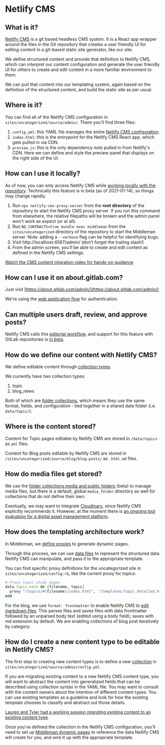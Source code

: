 # Netlify CMS

## What is it?

[Netlify CMS](https://www.netlifycms.org/) is a git based headless CMS system. It is a React app wrapper around the files in the Git repository that creates a user friendly UI for editing content in a git-based static site generator, like our site. 

We define structured content and provide that definition to Netlify CMS, which can interpret our content configuration and generate the user friendly UI for others to create and edit content in a more familiar environment to them. 

We can pull that content into our templating system, again based on the definition of the structured content, and build the static site as per usual. 

## Where is it? 

You can find all of the Netlify CMS configuration in `sites/uncategorized/source/admin/`. There you'll find three files: 

1. `config.yml`: this YAML file manages the entire [Netlify CMS configuration](https://www.netlifycms.org/docs/configuration-options/#configuration-file). 
1. `index.html`: this is the entrypoint for the Netlify CMS React app, which gets pulled in via CDN. 
1. `preview.js`: this is the only dependency *note* pulled in from Netlify's CDN. Here we can define and style the preview panel that displays on the right side of the UI. 

## How can I use it locally?

As of now, you can only access Netlify CMS while [working locally with the repository](https://www.netlifycms.org/docs/beta-features/#working-with-a-local-git-repository). Technically this feature is in beta (as of 2021-01-14), so things may change rapidly.

1. Run `npx netlify-cms-proxy-server` from the **root directory** of the repository to start the Netlify CMS proxy server. If you run this command from elsewhere, the relative filepaths will be broken and the admin panel won't work as expect (or at all).
1. Run `NO_CONTRACTS=true bundle exec middleman` from the `sites/uncategorized` directory of the repository to start the Middleman server. Note: adding a `--verbose` flag can be helpful for identifying bugs. 
1. Visit http://localhost:4567/admin/ (don't forget the trailing slash!)
1. From the admin screen, you'll be able to create and edit content as defined in the Netlify CMS settings. 

[Watch the CMS content migration video for hands-on guidance](
https://www.youtube.com/watch?v=lUFCjeVcsx4)

## How can I use it on about.gitlab.com?

Just visit [https://about.gitlab.com/admin/](https://about.gitlab.com/admin/)

We're using the [web application flow](https://www.netlifycms.org/docs/gitlab-backend/#web-application-flow-with-netlify) for authentication.

## Can multiple users draft, review, and approve posts? 

Netlify CMS calls this [editorial workflow](https://www.netlifycms.org/docs/add-to-your-site/#editorial-workflow), and support for this feature with GitLab repositories is [in beta](https://www.netlifycms.org/docs/beta-features/#gitlab-and-bitbucket-editorial-workflow-support). 

## How do we define our content with Netlify CMS? 

We define editable content through [collection types](https://www.netlifycms.org/docs/collection-types/). 

We currently have two collection types: 

1. topic
1. blog_news

Both of which are [folder collections](https://www.netlifycms.org/docs/collection-types/#folder-collections), which means they use the same format, fields, and configuration - tied together in a shared date folder (i.e. `data/topic/`).

## Where is the content stored? 

Content for Topic pages editable by Netlify CMS are stored in `/data/topics` as `yml` files.

Content for Blog posts editable by Netlify CMS are stored in `/sites/uncategorized/source/blog/blog-posts/` as `.html.md` files.

## How do media files get stored? 

We use the [folder collections media and public folders](https://www.netlifycms.org/docs/beta-features/#folder-collections-media-and-public-folder) (beta) to manage media files, but there is a default, global `media_folder` directory as well for collections that do not define their own. 

Eventually, we may want to integrate [Cloudinary](https://www.netlifycms.org/docs/cloudinary/#header), since Netlify CMS explicitly recommends it. However, at the moment there is [an ongoing tool evaluation for a digital asset management platform](https://gitlab.com/gitlab-com/uncategorized/uncategorized-operations/-/issues/2454). 

## How does the templating architecture work?

In Middleman, we [define proxies](https://middlemanapp.com/advanced/dynamic-pages/#defining-proxies) to generate dynamic pages. 

Through this process, we can use [data files](https://middlemanapp.com/advanced/data-files/#main) to represent the structured data Netlify CMS can manipulate, and pass it to the appropriate template. 

You can find specific proxy definitions for the uncategorized site in `sites/uncategorized/config.rb`, like the current proxy for topics:

```rb
# Proxy topic study pages
data.topic.each do |filename, topic|
  proxy "/topics/#{filename}/index.html", '/templates/topic_detailed.html', locals: { topic: topic }
end
```
For the blog, we use `format: frontmatter` to enable Netlify CMS to [edit markdown files](https://www.netlifycms.org/docs/configuration-options/#extension-and-format). This parses files and saves files with data frontmatter followed by an unparsed body text (edited using a body field); saves with md extension by default. We are enabling collections of blog post iteratively by category.

## How do I create a new content type to be editable in Netlify CMS?

The first step to creating new content types is to define a new [collection](https://www.netlifycms.org/docs/configuration-options/#collections) in `sites/uncategorized/source/admin/config.yml`. 

If you are migrating existing content to a new Netlify CMS content type, you will want to abstract the content into generalized fields that can be described using collection syntax in the YAML file. You may want to consult with the content owners about the intention of different content types. You can use existing templates as a guideline and look for how the existing template chooses to classify and abstract out those details. 

[Lauren and Tyler had a working session migrating existing content to an existing content type](https://youtu.be/nY44VzBCs7s).

Once you've defined the collection in the Netlify CMS configuration, you'll need to set up [Middleman dynamic pages](https://middlemanapp.com/advanced/dynamic-pages/) to reference the data Netlify CMS will create for you, and wire it up with the appropriate template.
